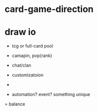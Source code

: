 # card-game-direction

# draw io
- tcg or full-card pool
- camapin, pvp(rank)
- chat/clan

- customizatoion
- 
- automation? event? something unique

= balance 
